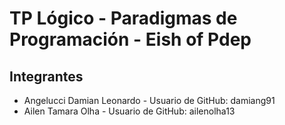 # TP Lógico - Paradigmas de Programación - Eish of Pdep

## Integrantes

- Angelucci Damian Leonardo - Usuario de GitHub: damiang91
- Ailen Tamara Olha - Usuario de GitHub: ailenolha13
